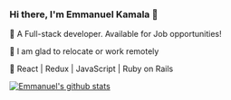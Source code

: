 ### Hi there, I'm Emmanuel Kamala 👋

🐛 A Full-stack developer. Available for Job opportunities!

💸 I am glad to relocate or work remotely

📡 React | Redux | JavaScript | Ruby on Rails

<!--
**emmanuelkamala/emmanuelkamala** is a ✨ _special_ ✨ repository because its `README.md` (this file) appears on your GitHub profile.


[![Header](https://raw.githubusercontent.com/emmanuelkamala/<OWNER>/<OWNER>/readme_header.png "Header")](https://emmanuelkamala.me/)
Here are some ideas to get you started:

- 🔭 I’m currently working on ...
- 🌱 I’m currently learning ...
- 👯 I’m looking to collaborate on ...
- 🤔 I’m looking for help with ...
- 💬 Ask me about ...
- 📫 How to reach me: ...
- 😄 Pronouns: ...
- ⚡ Fun fact: ...
-->
[![Emmanuel's github stats](https://github-readme-stats.vercel.app/api?username=emmanuelkamala)](https://github.com/emmanuelkamala/github-readme-stats) 


